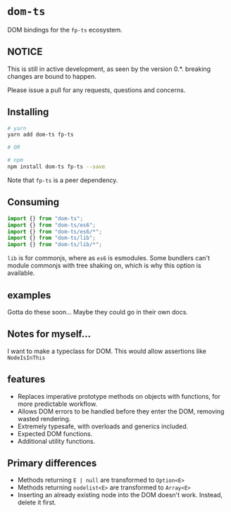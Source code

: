 # `dom-ts`

DOM bindings for the `fp-ts` ecosystem.

## NOTICE

This is still in active development, as seen by the version 0.\*. breaking changes are bound to happen.

Please issue a pull for any requests, questions and concerns.

## Installing

```sh
# yarn
yarn add dom-ts fp-ts

# OR

# npm
npm install dom-ts fp-ts --save
```

Note that `fp-ts` is a peer dependency.

## Consuming

```ts
import {} from "dom-ts";
import {} from "dom-ts/es6";
import {} from "dom-ts/es6/*";
import {} from "dom-ts/lib";
import {} from "dom-ts/lib/*";
```

`lib` is for commonjs, where as `es6` is esmodules.
Some bundlers can't module commonjs with tree shaking on, which is why this option is available.

## examples

Gotta do these soon... Maybe they could go in their own docs.

## Notes for myself...

I want to make a typeclass for DOM.
This would allow assertions like `NodeIsInThis`

## features

- Replaces imperative prototype methods on objects with functions, for more predictable workflow.
- Allows DOM errors to be handled before they enter the DOM, removing wasted rendering.
- Extremely typesafe, with overloads and generics included.
- Expected DOM functions.
- Additional utility functions.

## Primary differences

- Methods returning `E | null` are transformed to `Option<E>`
- Methods returning `nodelist<E>` are transformed to `Array<E>`
- Inserting an already existing node into the DOM doesn't work. Instead, delete it first.
